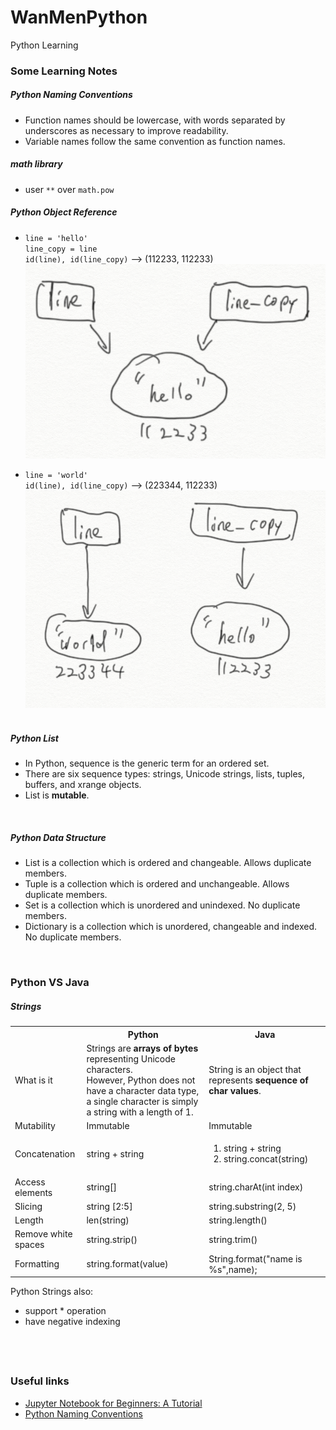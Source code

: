 # WanMenPython
Python Learning
&nbsp;

### Some Learning Notes ###

##### Python Naming Conventions #####
* Function names should be lowercase, with words separated by underscores as necessary to improve readability.   
* Variable names follow the same convention as function names.
&nbsp;

##### math library ####
* user `**` over `math.pow`
&nbsp;

##### Python Object Reference ####
* `line = 'hello'`  
`line_copy = line`  
`id(line), id(line_copy)` --> (112233, 112233)  
![objec_reference_1.png](Documents/objec_reference_1.png)  

* `line = 'world'`  
`id(line), id(line_copy)` --> (223344, 112233)   
![objec_reference_2.png](Documents/objec_reference_2.png)  
&nbsp;

##### Python List ####
* In Python, sequence is the generic term for an ordered set. 
* There are six sequence types: strings, Unicode strings, lists, tuples, buffers, and xrange objects.
* List is **mutable**. 

&nbsp;

##### Python Data Structure ####
* List is a collection which is ordered and changeable. Allows duplicate members.
* Tuple is a collection which is ordered and unchangeable. Allows duplicate members.
* Set is a collection which is unordered and unindexed. No duplicate members.
* Dictionary is a collection which is unordered, changeable and indexed. No duplicate members.
&nbsp;

&nbsp;
### Python VS Java ###
##### Strings #####

<table>
  <tbody>
    <tr>
      <th></th>
      <th>Python</th>
      <th>Java</th>
    </tr>
    <tr>
      <td>What is it</td>
      <td>Strings are <b>arrays of bytes</b> representing Unicode characters. <br> However, Python does not have a character data type, a single character is simply a string with a length of 1.</td>
      <td>String is an object that represents <b>sequence of char values</b>.</td>
    </tr>
    <tr>
      <td>Mutability</td>
      <td>Immutable</td>
      <td>Immutable</td>
    </tr>
    <tr>
      <td>Concatenation</td>
      <td> string + string</td>
      <td> <ol>
          <li> string + string </li>
          <li> string.concat(string) </li> </ol>
      </td>
    </tr>
    <tr>
      <td> Access elements </td>
      <td> string[] </td>
      <td> string.charAt(int index) </td>
    </tr>
    <tr>
      <td> Slicing </td>
      <td> string [2:5] </td>
      <td> string.substring(2, 5) </td>      
    </tr>
    <tr>
      <td> Length </td>
      <td> len(string) </td>
      <td> string.length()</td>
    </tr>
    <tr>
      <td> Remove white spaces </td>
      <td> string.strip() </td>
      <td> string.trim() </td>
    </tr>
    <tr>
      <td> Formatting </td>
      <td> string.format(value) </td>
      <td> String.format("name is %s",name); </td>
    </tr>
  </tbody>
</table>

Python Strings also: 
* support * operation
* have negative indexing
&nbsp;

&nbsp;
----
### Useful links ###
* [​​​​Jupyter Notebook for Beginners: A Tutorial](https://www.dataquest.io/blog/jupyter-notebook-tutorial/)
* [Python Naming Conventions](https://www.python.org/dev/peps/pep-0008/#function-and-variable-names)
